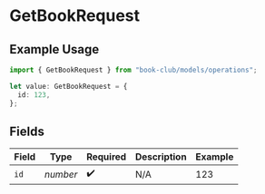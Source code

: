 # GetBookRequest

## Example Usage

```typescript
import { GetBookRequest } from "book-club/models/operations";

let value: GetBookRequest = {
  id: 123,
};
```

## Fields

| Field              | Type               | Required           | Description        | Example            |
| ------------------ | ------------------ | ------------------ | ------------------ | ------------------ |
| `id`               | *number*           | :heavy_check_mark: | N/A                | 123                |